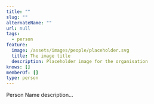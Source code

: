 ```yaml
---
title: ""
slug: ""
alternateName: ""
url: null
tags:
  - person
feature:
  image: /assets/images/people/placeholder.svg
  title: The image title
  description: Placeholder image for the organisation
knows: []
memberOf: []
type: person
---
```


Person Name description...
